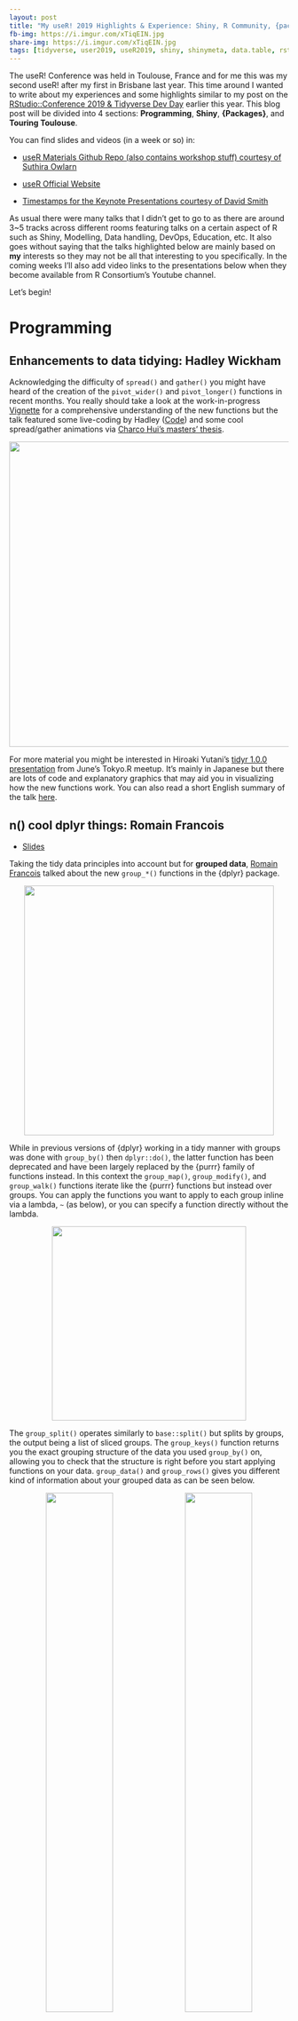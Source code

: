 ```yaml
---
layout: post
title: "My useR! 2019 Highlights & Experience: Shiny, R Community, {packages}, and more!"
fb-img: https://i.imgur.com/xTiqEIN.jpg
share-img: https://i.imgur.com/xTiqEIN.jpg
tags: [tidyverse, user2019, useR2019, shiny, shinymeta, data.table, rstats, r-bloggers]
---
```


The useR! Conference was held in Toulouse, France and for me this
was my second useR! after my first in Brisbane last year. This time
around I wanted to write about my experiences and some highlights
similar to my post on the [RStudio::Conference 2019 & Tidyverse Dev
Day](https://ryo-n7.github.io/2019-01-25-tidyversedevday-rstudioconf-reflections/)
earlier this year. This blog post will be divided into 4 sections: **Programming**, **Shiny**, **{Packages}**, and **Touring Toulouse**.

You can find slides and videos (in a week or so) in:

-   [useR Materials Github Repo (also contains workshop
    stuff) courtesy of Suthira Owlarn](https://github.com/sowla/useR2019-materials)

-   [useR Official
    Website](https://user2019.r-project.org/talk_schedule/)

-   [Timestamps for the Keynote Presentations courtesy of David
    Smith](https://blog.revolutionanalytics.com/2019/07/user2019-keynotes.html)

As usual there were many talks that I didn’t get to go to as there are
around 3\~5 tracks across different rooms featuring talks on a certain
aspect of R such as Shiny, Modelling, Data handling, DevOps, Education,
etc. It also goes without saying that the talks highlighted below are
mainly based on **my** interests so they may not be all that interesting
to you specifically. In the coming weeks I’ll also add video links to
the presentations below when they become available from R Consortium’s
Youtube channel.

Let’s begin!

Programming
===========

Enhancements to data tidying: Hadley Wickham
--------------------------------------------

Acknowledging the difficulty of `spread()` and `gather()` you might have heard of the creation of the `pivot_wider()` and `pivot_longer()` functions in recent
months. You really should take a look at the work-in-progress
[Vignette](https://tidyr.tidyverse.org/dev/articles/pivot.html) for a comprehensive understanding of the new functions but the
talk featured some live-coding by Hadley
([Code](https://gist.github.com/hadley/eb5c97bfbf257d133a7337b33d9f02d1))
and some cool spread/gather animations via [Charco Hui’s masters’
thesis](https://github.com/chrk623/dataAnim).

<img src="../assets/2019-07-21-user2019-reflections_files/wide-long.gif" style="display: block; margin: auto;" width = "550" />

For more material you might be interested in Hiroaki Yutani’s [tidyr
1.0.0 presentation](https://speakerdeck.com/yutannihilation/tidyr-pivot)
from June’s Tokyo.R meetup. It’s mainly in Japanese but there are lots
of code and explanatory graphics that may aid you in visualizing how the
new functions work. You can also read a short English summary of the
talk [here](https://ryo-n7.github.io/2019-07-05-tokyoR-79-roundup/).

n() cool dplyr things: Romain Francois
--------------------------------------

* [Slides](https://speakerdeck.com/romainfrancois/n-cool-number-dplyr-things)

Taking the tidy data principles into account but for **grouped data**,
[Romain Francois](https://twitter.com/romain_francois) talked about the new `group_*()` functions in the
{dplyr} package.

<img src="../assets/2019-07-21-user2019-reflections_files/group-hug.PNG" style="display: block; margin: auto;" width = "450" />

While in previous versions of {dplyr} working in a tidy manner with
groups was done with `group_by()` then `dplyr::do()`, the latter
function has been deprecated and have been largely replaced by the
{purrr} family of functions instead. In this context the `group_map()`,
`group_modify()`, and `group_walk()` functions iterate like the {purrr}
functions but instead over groups. You can apply the functions you want
to apply to each group inline via a lambda, `~` (as below), or you can
specify a function directly without the lambda.

<img src="../assets/2019-07-21-user2019-reflections_files/group-map.PNG" style="display: block; margin: auto;" width = "350" />

The `group_split()` operates similarly to `base::split()` but splits by
groups, the output being a list of sliced groups. The `group_keys()`
function returns you the exact grouping structure of the data you used
`group_by()` on, allowing you to check that the structure is right
before you start applying functions on your data. `group_data()` and
`group_rows()` gives you different kind of information about your
grouped data as can be seen below.

<p float="left" align="center">
<img src="../assets/2019-07-21-user2019-reflections_files/group-data.PNG" width="49%" />
<img src="../assets/2019-07-21-user2019-reflections_files/group-rows.PNG" width="49%" />
</p>

To shorten the `group_by() %>% summarize()` workflow you could instead
use the `summarize_at()` function. You can select specific columns with
`vars()`, then actions via a lambda, `~`, and you can specify multiple
functions with `list()`.

<img src="../assets/2019-07-21-user2019-reflections_files/summarize-at.PNG" style="display: block; margin: auto;" width = "450" />

Romain also talked about the [{dance}](https://github.com/romainfrancois/dance) package which is mainly used to experiment and test out possible new {dplyr} functions by leveraging the
relatively new [{vctrs}](https://github.com/r-lib/vctrs) and [{rlang}](https://rlang.r-lib.org/) packages’ features. The package has a theme of using famous dance moves as the function names!

<img src="../assets/2019-07-21-user2019-reflections_files/dance-pkg.PNG" style="display: block; margin: auto;" width = "450" />

Reusing tidyverse code - Lionel Henry
-------------------------------------

* [Slides](https://user2019.r-project.org/static/pres/t258268.pdf)

[Lionel Henry](https://twitter.com/_lionelhenry) talked about programming using {tidyverse} functions. As an
introduction he went over data masking in {dplyr} and how it is
optimized for interactive coding and single-use `%>%`s. The usage of
non-standard evaluation (NSE) makes analyses easy as you can focus on the data rather than the
data structure. However, we hit a stumbling block when it comes to when
we want to create custom functions to program with {dplyr}. This is the
difference between computing in the work space (as needed) versus
computing in a data mask.

<p float="left" align="center">
<img src="../assets/2019-07-21-user2019-reflections_files/data-mask.PNG" width="49%" />
<img src="../assets/2019-07-21-user2019-reflections_files/data-mask2.PNG" width="49%" />
</p>

This is where `tidyeval` comes into play via [{rlang}](https://rlang.r-lib.org/) for flexible and robust programming in the tidyverse. However {rlang} confused a lot of
people due to the strange new syntax it introduced such as the `!!`,
`!!!`, and `enquo()`. Also, it introduced new concepts such as
quasi-quotation and quosures that made it hard to learn for people
especially with those without a programming background. Acknowledging
this obstacle, `{{ arg }}` was introduced to make creating tidyeval
functions easier. The new `{{ }}` (read as “curly-curly”) operator was
inspired by the {glue} package and is a short cut for `!!enquo(var)`.

<img src="../assets/2019-07-21-user2019-reflections_files/curlycurly.PNG" style="display: block; margin: auto;" width = "450" />

Shiny
=====

Keynote \#2: Shiny apps and Reproducibility - Joe Cheng
-------------------------------------------------------

* [Slides](https://user2019.r-project.org/static/pres/keynote_201907110915.zip)

Compared to a R script or R Markdown document, reproducibility suffers
in Shiny apps as the outputs are transient and **not** archivable.
RStudio's [Joe Cheng](https://twitter.com/jcheng/) talked about how reproducible analysis with Shiny is inconvenient as reenacting the
user’s interaction steps is necessary. A case for having a simple
**CLICK** button to view/download a reproducible artifact can be seen in
various industries such as:

-   ex. Drug research/pharma validation (workflow)
-   ex. Teaching: statistical concepts and code snippets
-   ex. Gadgets/add-ins: building `ggplots`, regex, and SQL queries then
    insert the code into source/console editor

The different possible outputs we might want from a Shiny app are:

-   To download the RMD or R file as the artifact
-   To download a ZIP with source code & data, other supporting files,
    and the actual rendered result

From there Joe talks about how there are a number of options available
such as :

1.  Copy-paste: Have a Shiny app **and** RMD report

- Pros: Copy-pasted code is high fidelity and easy to understand
- Cons: Two copies must be kept in sync and method will not work for
    more dynamic apps

2.  Lexical analysis: automatically generate scripts from app source
    code (static analysis and heuristics)

- Pros: Easy to add to app
- Cons: Not ALL apps can be translated automatically
- Generated code may **not** be camera ready as it may contain lots of
    code relating to the Shiny app’s structure

3.  Programmatic: Meta-programming techniques to write code for **dual**
    purposes (execute interactive **and** export static)

- Pros: Flexible
- Cons: **High** learning curve and significant effort needed to adapt
    old Shiny apps

In light of the various pros and cons of the above options Joe with the
help of [Carson Sievert](https://twitter.com/cpsievert) created the…

### {shinymeta} package

There are four main steps to follow when using {shinymeta}:

1.  Identify the domain logic inside the code and separate it from
    Shiny’s reactive structure

- Activate meta mode with `withMetaMode()` or `expandChain()`
- Use `metaReactive()` to create a `reactive()` that returns a code
    expression
- Other functions to return code include `metaObserve()`,
    `metaRender()`, etc.
- You can also wrap the code you want with `metaExpr()` inside
    function

<img src="../assets/2019-07-21-user2019-reflections_files/shinymeta.PNG" style="display: block; margin: auto;" width = "450" />

2.  Within the domain logic you identified, identify references to
    reactive values and expressions that need to be replaced with static
    values and static code

- De-reference reactive values with `!!`
- Replace reactive values with the **actual** values

<img src="../assets/2019-07-21-user2019-reflections_files/shinymeta2.PNG" style="display: block; margin: auto;" width = "450" />

3.  At run time, choose **which** pieces of domain logic to expose to
    the user

- `expandChain()`: turns `!!` code into variable and introduces code
    snippet above the function
- The chain of variable declarations grow upwards as you sequentially
    expand the meta-objects

<img src="../assets/2019-07-21-user2019-reflections_files/shinymeta3.PNG" style="display: block; margin: auto;" width = "450" />

4.  Present the code to the user!

- Use `outputCodeButton()` to add a button for a specific output
- Use `displayCodeModal()` to display underlying code
- Use `downloadButton()` to allow people to click and download a R
    script or RMD report
- Use `buildScriptBundle` or `buidlRmdBundle()` to generate .zip
    bundles dynamically

<img src="../assets/2019-07-21-user2019-reflections_files/shinymeta4.PNG" style="display: block; margin: auto;" width = "450" />

Some of the limitations and future directions Joe, Carson, and the rest
of the Shiny team acknowledge are that:

-   The formatting of the code can be improved (white
    space not preserved)
-   Future compatibility with Shiny async
-   So far {shinymeta} only covers reproducing “snapshots” of the app
    state
-   More work and thinking needs to be done to reproduce a “notebook”
    style record of the how/why/what of the multiple iterations of
    interactive usage that was needed to get to a certain result and
    output

There’s a lot to take in (this was probably the toughest talk for me to
explain in this post…), so besides watching the [keynote
talk](https://www.youtube.com/watch?v=5KByRC6eqC8&t=687s) yourself you
can also take a look at the [shinymeta package
website](https://rstudio.github.io/shinymeta/).

{golem}: Shiny apps in production - Vincent Guyader
---------------------------------------------------

* [Slides](https://user2019.r-project.org/static/pres/t258268.pdf)
* [{golem}](https://github.com/ThinkR-open/golem)

[Vincent Guyader](https://twitter.com/VincentGuyader), from another French R organization
[ThinkR](https://github.com/ThinkR-open), talked about the new {golem}
package which creates a nice framework for building robust
production-ready Shiny apps.

One of the key principles in R is when you are repeatedly writing or
using the same code or functions then you should write a package, and
this is no different for Shiny apps as well. The reasons Vincent stated
were:

-   Easy dependency, version, documentation management
-   Easy installation and deployment

<img src="../assets/2019-07-21-user2019-reflections_files/golem.PNG" style="display: block; margin: auto;" width = "450" />

With the package infrastructure, you need to have the `ui.R` and
`server.R` (`app_ui.R` and `app_server.R` respectively in {golem}) in
the R directory and all you need to run your app is the `run_app()`
function.

{golem} also has functions that make it easy to deploy your app via R
Studio Connect, shinyproxy, Shiny server, heroku, etc.

<img src="../assets/2019-07-21-user2019-reflections_files/golemDeploy.PNG" style="display: block; margin: auto;" width = "450" />

For styling your app with customized JavaScript and CSS files you can
easily add them to your Shiny app package directory via the
`add_js_file()` and `add_css_file()` functions. You can do similar but
with modules with `add_module()`. As {golem} is a package you have all
the great attributes of an R package available to you such as unit
testing, documentation, and continuous integration/deployment!

Our journey with Shiny: Some packages to enhance your applications - Victor Perrier & Fanny Meyer
------------------------------------------------------------------------------------------------

* [Slides](https://dreamrs.github.io/talks/20190712_useR2019_OurJourneyWithShiny.pdf)

[Victor Perrier](https://twitter.com/_pvictorr) and [Fanny Meyer](https://twitter.com/_mfaan) from [dreamRs](https://github.com/dreamRs) talked about
the various Shiny packages that can extend the functionality of your
Shiny applications!

The first and probably the most well-known of this group is the
[{shinyWidgets}](https://github.com/dreamRs/shinyWidgets) package which gives you a variety of cool custom widgets that you can add to make your Shiny app via JavaScript and CSS.

<img src="../assets/2019-07-21-user2019-reflections_files/shinywidgets.PNG" style="display: block; margin: auto;" width = "350" />

Next, wondering about how exactly users interacted with their Shiny apps
and whether they used the included widgets the dreamRs team created the
[{shinylogs}](https://github.com/dreamRs/shinylogs) package. This packages records any and all inputs that are changed as well as the outputs and errors. This is done by storing the
JavaScript objects via the
[localForage](https://github.com/localForage/localForage) JavaScript
library. With this in place shiny developers can see the number of
connections per day, the user agent family, most viewed tabs, etc.

The [{shinybusy}](https://github.com/dreamRs/shinybusy) package gives a user feedback when a server operation running or busy such as a spinning circle, a moving bar, or even any
kind of gif you choose!

<img src="../assets/2019-07-21-user2019-reflections_files/shinybusy-gif.gif" style="display: block; margin: auto;" width = "550" />

Last but not least is the [{shinymanager}](https://github.com/datastorm-open/shinymanager) package which allows you to administrate and manage who can access your application and protects the source code of your app until authentication is successful!

<img src="../assets/2019-07-21-user2019-reflections_files/shinymanager.PNG" style="display: block; margin: auto;" width = "350" />

The dreamRs organization are also the organization that created the
[{esquisse}](https://github.com/dreamRs/esquisse) package that lets you interactively make ggplot2 graphs with an RStudio addin!

Talking about packages leads me to the next section…

Packages
========

Summary of developments in R’s data.table package - Arun Srinivasan
-------------------------------------------------------------------

* [Slides](https://user2019.r-project.org/static/pres/t258038.pdf)
* [{data.table}](https://github.com/Rdatatable/data.table)

I've been curious about data.table so I decided to go to this talk
to learn more from [Arun Srinivasan](https://twitter.com/arun_sriniv), one of the authors of the package. Starting off
with some trivia, I finally learned that the reason for the seal on the
hex sticker is because seals make an “aR! aR! aR!” sound according to
{data.table} creator Matt Dowle, which I thought was pretty great!

Compared to a year ago there has been a lot of change and progress in
{data.table}:

<img src="../assets/2019-07-21-user2019-reflections_files/datatableNOW.PNG" style="display: block; margin: auto;" width = "350" />

A key principle of {data.table} is that there are **no** dependencies or
imports in the package!

The general form of using {data.table} is as follows:

<img src="../assets/2019-07-21-user2019-reflections_files/datatableFORM.PNG" style="display: block; margin: auto;" width = "450" />

Arun also showed us some examples:

<p float="left" align="center">
<img src="../assets/2019-07-21-user2019-reflections_files/datatableEx1.PNG" width="49%" />
<img src="../assets/2019-07-21-user2019-reflections_files/datatableEx1-1.PNG" width="49%" />
</p>
<p float="left" align="center">
<img src="../assets/2019-07-21-user2019-reflections_files/datatableEx2.PNG" width="49%" />
<img src="../assets/2019-07-21-user2019-reflections_files/datatableEx2-1.PNG" width="49%" />
</p>

At the end he also talked about the new optimization and functionalities
in the package.

-   for ‘i’: auto-indexing and parallel subsets (columns processed in
    parallel)
-   for ‘j’: using GForce
-   for ‘by’: parallelization of radix ordering
-   new functionality: `froll()`, `coalesce()`, and `nafill()`

<img src="../assets/2019-07-21-user2019-reflections_files/datatableOPT.PNG" style="display: block; margin: auto;" width = "350" />

At the end of the talk Arun thanked the 69 people (among them [Michael
Chirico](https://twitter.com/michael_chirico), [Philippe Chataignon](https://twitter.com/phchataignon), Jan Gorecki, etc.) who have contributed a
lot to what {data.table} is today!

{polite} - Dmytro Perepolkin
----------------------------

* [Slides](https://github.com/dmi3kno/user19-polite) 
* [{polite}](https://github.com/dmi3kno/polite)

The {polite} package is one I've been used for over a year now (you
might’ve seen me use it in my soccer or TV data viz) and I was delighted
to hear that the creator was giving a LT on it! [Dmytro](https://twitter.com/dmi3k) began with a few do's and don'ts concerning user-agents and being explicit about them:

<img src="../assets/2019-07-21-user2019-reflections_files/polite1.PNG" style="display: block; margin: auto;" width = "450" />

Secondly, you should always check the `robots.txt` for the website which is a file that
stipulates various conditions for scraping activity. This can be done
via `@hrbrmstr`’s [{robotstxt}](https://github.com/ropenscilabs/robotstxt) package or by checking the output from `polite::bow("theWebsiteYouAreScraping.com")`(`polite::bow()` function
is what establishes the {polite} session)!

After getting permission you also need to limit the rate at which you
scrape, you don’t want to overload the servers of the website you are
using, so **no** parallelization! This can be done with the [{ratelimitr}](https://github.com/tarakc02/ratelimitr)
package, `purrr::slowly()` while the {polite} package automatically
delays by 5 seconds when you run `polite::scrape()`. 

After scraping, you should definitely cache your responses with [{memoise}](https://github.com/r-lib/memoise), which is what is used inside the `polite::scrape()` function. Also, wrap your scraper function
with something like `purrr:::safely()` so it returns a list of two
components, a “result” for successes and “error” object for errors in
your scraping.

You can also read his blog post on the talk
[here](https://www.ddrive.no/post/be-nice-on-the-web/) which explains a
bit more about the `polite::use_manners()` function that allows you to
include {polite} scrapers into your own R packages.

goodpractice: good pkg development Hannah Frick
-----------------------------------------------

* [Slides](https://github.com/hfrick/presentations/blob/master/2019-07-11_goodpractice/gp_lightning.pdf)
* [{goodpractice}](https://github.com/MangoTheCat/goodpractice)

[Hannah Frick](https://twitter.com/hfcfrick) from Mango Solutions talked about {goodpractice}, a package that gives you advice about good practices for building an R package. By
running `goodpractice::gp()` it does static code analysis and can run
around \~200 of the checks available.

<img src="../assets/2019-07-21-user2019-reflections_files/goodpractice.PNG" style="display: block; margin: auto;" width = "450" />

A cool thing you can do is that you can customize the different checks
it runs, set your own standards beforehand and run the checks based on
those standards with the `make_check()` and `make_prep()` functions.
It’s a great package that I’ve used before at work and for my own
packages so definitely try it out!

R Community
===========

The development of {datos} package for the R4DS Spanish translation - Riva Quiroga
----------------------------------------------------------------------------------

* [Slides]() 
* [{datos}](https://cienciadedatos.github.io/datos/)

[Riva Quiroga](https://twitter.com/rivaquiroga) talked about translating
the “R for Data Science” book and R data sets into Spanish. This came
about as a fact that learning R (or any programming language) can be
tough for a non-English speaker as it means you have to not only learn
the programming but figuring out what the documentation and use cases in
English even mean. To address this language gap the R4DS Spanish
translation community project was born, [Ciencia de
Datos](https://github.com/cienciadedatos) on Github! Through Github and
slack the organization sought to translate both the book and the various
data sets available in base R, for example: turning “diamonds” into “dimantes”.
However, they found that simply trying to `rename()` everything was not
sustainable so they had to find an alternative. This alternative ended
up being the [{datalang}](https://github.com/edgararuiz/datalang)
package.

This package (created by RStudio’s Edgar Ruiz) uses a YAML spec file
translating to the language you want for the variable names, value
names, help files, etc. After creating the spec file you just have to
add it as an argument into the
`datalang::translate_data()/translate_folder()` function and you’ll have
a translated data set! The [R para Ciencia de Datos Twitter](https://twitter.com/R4DS_es) also hosts a Spanish version of \#TidyTuesday called \#DatosDeMiercoles so check it
out!

Another thought I had after this presentation was that maybe this might
be a good idea for Japanese?

R Consortium Working Groups - Joseph Rickert
--------------------------------------------

* [Slides]()

RStudio’s [Joe Rickert](https://twitter.com/RStudioJoe) talked about R
Consortium’s Workings Groups which is an initiative to foster innovation
among individuals and companies. Any individual or a group can apply to
create a working group to explore what R and other technologies can do
in a certain field of interest. Throughout the talk Joe gave examples of
successful workings groups such as:

-   [Census Working Group](https://github.com/RConsortium/censusguide)
-   [R in Pharma (which now has its own
    conference!)](http://rinpharma.com/)
-   R Validation Hub: enabling the usage of R in regulatory settings
-   [R Community Diversity and
    Inclusion](https://github.com/RConsortium/RCDI-WG/tree/master)
-   And more!

As advice for potential working groups Joe said that one should pick a
project with a very **wide** scope which can benefit from collaboration
between members and which can benefit a large portion of the R
community.

Keynote: \#3 ‘AI for Good’ in the R and Python ecosystems - Julien Cornebise
----------------------------------------------------------------------------

In the last keynote of the conference [Julien Cornebise](https://twitter.com/JCornebise) talked about using technology tools for good using lots of examples throughout his
life for both good and bad projects.

Here are some quotes I was able to jot down:

On using technology for good:

> "Technology is not a solution it is an accelerator, essentially you just have a better optimizer, you're just fitting better to the incentives we have around us a society."

On the motivation of getting involved in \#DataForGood projects:

> "Are you here to solve the problem or are you here for a really cool application of your fantastic new theory and algorithm?"

On “hackathon syndrome” of many solutions to \#DataForGood problems:

> "Github is a big cemetary of really good ideas ... where do we find software engineers, where do we find the designers, how do we go from the solution to the project to a real product that can be used by many many people?"

<img src="../assets/2019-07-21-user2019-reflections_files/AIforGood1.PNG" style="display: block; margin: auto;" width = "450" />

Some of the projects he talked about were:

-   [Decode
    Darfur](https://decoders.amnesty.org/projects/decode-darfur):
    Identifying remote burnt/destroyed villages in the Darfur region to
    provide credible evidence that they had been attacked by the
    Sudanese government and allies.
-   [Troll
    Patrol](https://decoders.amnesty.org/projects/troll-patrol/findings):
    Quantitative analysis of online abuse and violence against UK and US
    women on Twitter.

This is definitely a talk I would recommend everybody to watch and you
can do so from [here](https://youtu.be/G2SgOQv3PEM?t=3514)!

Tour Toulouse!
==============

As I was only heading home on the following Monday, I had the entire
weekend to explore Toulouse! I was staying near the Capitole and as
Toulouse is pretty walkable I didn’t have to use public transportation
at all during my stay. I think I just about walked every street in the
city center! Unfortunately, the Musee de Augustins was closed but I was
able to visit most of the other sites! Below are some pictures:

<p float="left" align="center">
<img src="../assets/2019-07-21-user2019-reflections_files/tour1.PNG" width="49%" />
<img src="../assets/2019-07-21-user2019-reflections_files/tour2.PNG" width="49%" />
</p>

<p float="left" align="center">
<img src="../assets/2019-07-21-user2019-reflections_files/tour3.PNG" width="49%" />
<img src="../assets/2019-07-21-user2019-reflections_files/tour4.PNG" width="49%" />
</p>

Sunday was also Bastille Day so there were some fireworks on display as
well. All in all I had a great time in Toulouse!

Conclusion
==========

This was my second useR! Conference and I enjoyed it quite a lot, not to
mention I got to do some sightseeing which I wasn’t able to do much of
in Brisbane last year. I met a lot of people that I follow on Twitter
and I’ve had people come up to me who recognized me from all the data
viz/blog posts I do (a first for me) which was really cool (and it helps
as I'm very nervous about approaching people especially since they are
usually surrounded by other people and I don’t want to interrupt their
conversation and… “Oh no it’s time for the next session!”, etc.)!

During a post-conference dinner I had with a dozen or so random
R users that were still in Toulouse we all talked about how important the
**community** is. With how open everything is in regards to the talks
being recorded and the materials being put online you don’t necessarily
have to come all the way to the conference to be able to **learn** the material.
However, the important component of these conferences is being able to talk to the people and engaging with the community which
is something I’ve really felt to be a part of since I started R and
going to conferences in the past 2 years or so. I think nearly each one
of the people I sat with on the table at dinner that night came from a
different country and worked in completely different areas which made
for some real eye-opening discussion about how R is used worldwide and across industries. I
also learned about cultural differences in tech, especially women in tech
in Nigeria from [Alimi Eyitayo](https://twitter.com/alimieyitayo) (who
also gave a talk on [Scaling useR Communities with Engagement and
Retention
Models](https://user2019.r-project.org/static/pres/lt257977.pdf) at the
conference).

There were still a ton of great talks I missed so I'm excited to watch the rest on Youtube. I think I will be at RStudio::Conference next year in San Francisco so hopefully I'll see some of you there!
